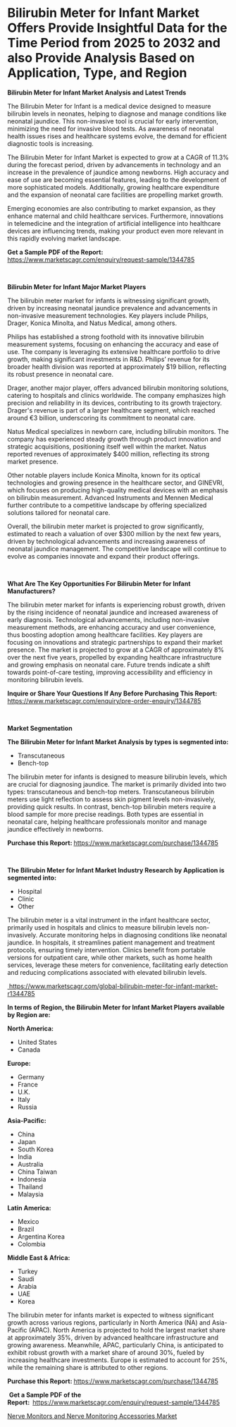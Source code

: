 <p><h1>Bilirubin Meter for Infant Market Offers Provide Insightful Data for the Time Period from 2025 to 2032 and also Provide Analysis Based on Application, Type, and Region</h1></p><p><strong>Bilirubin Meter for Infant Market Analysis and Latest Trends</strong></p>
<p><p>The Bilirubin Meter for Infant is a medical device designed to measure bilirubin levels in neonates, helping to diagnose and manage conditions like neonatal jaundice. This non-invasive tool is crucial for early intervention, minimizing the need for invasive blood tests. As awareness of neonatal health issues rises and healthcare systems evolve, the demand for efficient diagnostic tools is increasing.</p><p>The Bilirubin Meter for Infant Market is expected to grow at a CAGR of 11.3% during the forecast period, driven by advancements in technology and an increase in the prevalence of jaundice among newborns. High accuracy and ease of use are becoming essential features, leading to the development of more sophisticated models. Additionally, growing healthcare expenditure and the expansion of neonatal care facilities are propelling market growth. </p><p>Emerging economies are also contributing to market expansion, as they enhance maternal and child healthcare services. Furthermore, innovations in telemedicine and the integration of artificial intelligence into healthcare devices are influencing trends, making your product even more relevant in this rapidly evolving market landscape.</p></p>
<p><strong>Get a Sample PDF of the Report:&nbsp;</strong> <a href="https://www.marketscagr.com/enquiry/request-sample/1344785?utm_campaign=3174&utm_medium=2&utm_source=Github&utm_content=ia&utm_term=04032025&utm_id=bilirubin-meter-for-infant">https://www.marketscagr.com/enquiry/request-sample/1344785</a></p>
<p>&nbsp;</p>
<p><strong>Bilirubin Meter for Infant Major Market Players</strong></p>
<p><p>The bilirubin meter market for infants is witnessing significant growth, driven by increasing neonatal jaundice prevalence and advancements in non-invasive measurement technologies. Key players include Philips, Drager, Konica Minolta, and Natus Medical, among others.</p><p>Philips has established a strong foothold with its innovative bilirubin measurement systems, focusing on enhancing the accuracy and ease of use. The company is leveraging its extensive healthcare portfolio to drive growth, making significant investments in R&D. Philips’ revenue for its broader health division was reported at approximately $19 billion, reflecting its robust presence in neonatal care.</p><p>Drager, another major player, offers advanced bilirubin monitoring solutions, catering to hospitals and clinics worldwide. The company emphasizes high precision and reliability in its devices, contributing to its growth trajectory. Drager's revenue is part of a larger healthcare segment, which reached around €3 billion, underscoring its commitment to neonatal care.</p><p>Natus Medical specializes in newborn care, including bilirubin monitors. The company has experienced steady growth through product innovation and strategic acquisitions, positioning itself well within the market. Natus reported revenues of approximately $400 million, reflecting its strong market presence.</p><p>Other notable players include Konica Minolta, known for its optical technologies and growing presence in the healthcare sector, and GINEVRI, which focuses on producing high-quality medical devices with an emphasis on bilirubin measurement. Advanced Instruments and Mennen Medical further contribute to a competitive landscape by offering specialized solutions tailored for neonatal care.</p><p>Overall, the bilirubin meter market is projected to grow significantly, estimated to reach a valuation of over $300 million by the next few years, driven by technological advancements and increasing awareness of neonatal jaundice management. The competitive landscape will continue to evolve as companies innovate and expand their product offerings.</p></p>
<p>&nbsp;</p>
<p><strong>What Are The Key Opportunities For Bilirubin Meter for Infant Manufacturers?</strong></p>
<p><p>The bilirubin meter market for infants is experiencing robust growth, driven by the rising incidence of neonatal jaundice and increased awareness of early diagnosis. Technological advancements, including non-invasive measurement methods, are enhancing accuracy and user convenience, thus boosting adoption among healthcare facilities. Key players are focusing on innovations and strategic partnerships to expand their market presence. The market is projected to grow at a CAGR of approximately 8% over the next five years, propelled by expanding healthcare infrastructure and growing emphasis on neonatal care. Future trends indicate a shift towards point-of-care testing, improving accessibility and efficiency in monitoring bilirubin levels.</p></p>
<p><strong>Inquire or Share Your Questions If Any Before Purchasing This Report:</strong> <a href="https://www.marketscagr.com/enquiry/pre-order-enquiry/1344785?utm_campaign=3174&utm_medium=2&utm_source=Github&utm_content=ia&utm_term=04032025&utm_id=bilirubin-meter-for-infant">https://www.marketscagr.com/enquiry/pre-order-enquiry/1344785</a></p>
<p>&nbsp;</p>
<p><strong>Market Segmentation</strong></p>
<p><strong>The Bilirubin Meter for Infant Market Analysis by types is segmented into:</strong></p>
<p><ul><li>Transcutaneous</li><li>Bench-top</li></ul></p>
<p><p>The bilirubin meter for infants is designed to measure bilirubin levels, which are crucial for diagnosing jaundice. The market is primarily divided into two types: transcutaneous and bench-top meters. Transcutaneous bilirubin meters use light reflection to assess skin pigment levels non-invasively, providing quick results. In contrast, bench-top bilirubin meters require a blood sample for more precise readings. Both types are essential in neonatal care, helping healthcare professionals monitor and manage jaundice effectively in newborns.</p></p>
<p><strong>Purchase this Report:&nbsp;</strong><a href="https://www.marketscagr.com/purchase/1344785?utm_campaign=3174&utm_medium=2&utm_source=Github&utm_content=ia&utm_term=04032025&utm_id=bilirubin-meter-for-infant">https://www.marketscagr.com/purchase/1344785</a></p>
<p>&nbsp;</p>
<p><strong>The Bilirubin Meter for Infant Market Industry Research by Application is segmented into:</strong></p>
<p><ul><li>Hospital</li><li>Clinic</li><li>Other</li></ul></p>
<p><p>The bilirubin meter is a vital instrument in the infant healthcare sector, primarily used in hospitals and clinics to measure bilirubin levels non-invasively. Accurate monitoring helps in diagnosing conditions like neonatal jaundice. In hospitals, it streamlines patient management and treatment protocols, ensuring timely intervention. Clinics benefit from portable versions for outpatient care, while other markets, such as home health services, leverage these meters for convenience, facilitating early detection and reducing complications associated with elevated bilirubin levels.</p></p>
<p><a href="https://www.marketscagr.com/global-bilirubin-meter-for-infant-market-r1344785?utm_campaign=3174&utm_medium=2&utm_source=Github&utm_content=ia&utm_term=04032025&utm_id=bilirubin-meter-for-infant">&nbsp;https://www.marketscagr.com/global-bilirubin-meter-for-infant-market-r1344785</a></p>
<p><strong>In terms of Region, the Bilirubin Meter for Infant Market Players available by Region are:</strong></p>
<p>
    <p> <strong> North America: </strong>
        <ul>
            <li>United States</li>
            <li>Canada</li>
        </ul>
        </p> 
    <p> <strong> Europe: </strong>
        <ul>
            <li>Germany</li>
            <li>France</li>
            <li>U.K.</li>
            <li>Italy</li>
            <li>Russia</li>
        </ul>
        </p> 
    <p> <strong> Asia-Pacific: </strong>
        <ul>
            <li>China</li>
            <li>Japan</li>
            <li>South Korea</li>
            <li>India</li>
            <li>Australia</li>
            <li>China Taiwan</li>
            <li>Indonesia</li>
            <li>Thailand</li>
            <li>Malaysia</li>
        </ul>
        </p> 
    <p> <strong> Latin America: </strong>
        <ul>
            <li>Mexico</li>
            <li>Brazil</li>
            <li>Argentina Korea</li>
            <li>Colombia</li>
        </ul>
        </p> 
    <p> <strong> Middle East & Africa: </strong>
        <ul>
            <li>Turkey</li>
            <li>Saudi</li>
            <li>Arabia</li>
            <li>UAE</li>
            <li>Korea</li>
        </ul>
    </p>
    </p>
<p><p>The bilirubin meter for infants market is expected to witness significant growth across various regions, particularly in North America (NA) and Asia-Pacific (APAC). North America is projected to hold the largest market share at approximately 35%, driven by advanced healthcare infrastructure and growing awareness. Meanwhile, APAC, particularly China, is anticipated to exhibit robust growth with a market share of around 30%, fueled by increasing healthcare investments. Europe is estimated to account for 25%, while the remaining share is attributed to other regions.</p></p>
<p><strong>Purchase this Report: </strong><a href="https://www.marketscagr.com/purchase/1344785?utm_campaign=3174&utm_medium=2&utm_source=Github&utm_content=ia&utm_term=04032025&utm_id=bilirubin-meter-for-infant">https://www.marketscagr.com/purchase/1344785</a></p>
<p>&nbsp;<strong>Get a Sample PDF of the Report:&nbsp;&nbsp;</strong><a href="https://www.marketscagr.com/enquiry/request-sample/1344785?utm_campaign=3174&utm_medium=2&utm_source=Github&utm_content=ia&utm_term=04032025&utm_id=bilirubin-meter-for-infant">https://www.marketscagr.com/enquiry/request-sample/1344785</a></p>
<p><strong></strong></p>
<p><p><a href="https://github.com/porstheftyux/Market-Research-Report-List-1/blob/main/nerve-monitors-and-nerve-monitoring-accessories-market.md?utm_campaign=3174&utm_medium=2&utm_source=Github&utm_content=ia&utm_term=04032025&utm_id=bilirubin-meter-for-infant">Nerve Monitors and Nerve Monitoring Accessories Market</a></p></p>